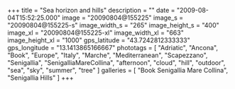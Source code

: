 +++
title = "Sea horizon and hills"
description = ""
date = "2009-08-04T15:52:25.000"
image = "20090804@155225"
image_s = "20090804@155225-s"
image_width_s = "265"
image_height_s = "400"
image_xl = "20090804@155225-xl"
image_width_xl = "663"
image_height_xl = "1000"
gps_latitude = "43.7242812333333"
gps_longitude = "13.1413865166667"
phototags = [ "Adriatic", "Ancona", "Book", "Europe", "Italy", "Marche", "Mediterranean", "Scapezzano", "Senigallia", "SenigalliaMareCollina", "afternoon", "cloud", "hill", "outdoor", "sea", "sky", "summer", "tree" ]
galleries = [ "Book Senigallia Mare Collina", "Senigallia Hills" ]
+++
